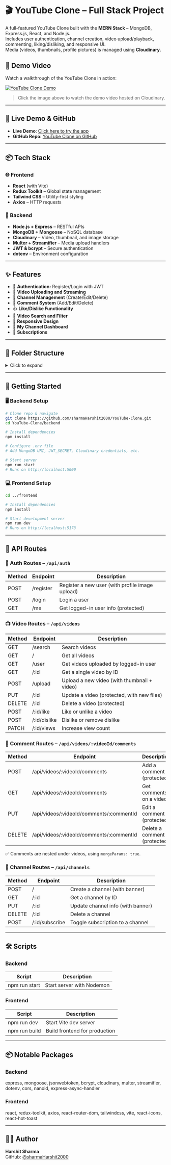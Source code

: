 # 🎬 YouTube Clone – Full Stack Project

A full-featured YouTube Clone built with the **MERN Stack** – MongoDB, Express.js, React, and Node.js.  
Includes user authentication, channel creation, video upload/playback, commenting, liking/disliking, and responsive UI.  
Media (videos, thumbnails, profile pictures) is managed using **Cloudinary**.

## 🎥 Demo Video

Watch a walkthrough of the YouTube Clone in action:

[![YouTube Clone Demo](https://res.cloudinary.com/dqtucqury/image/upload/v1749326813/youtube-clone/thumbnails/gmsst5rirgcwp9kserkr.jpg)](https://res.cloudinary.com/dqtucqury/video/upload/v1749326810/youtube-clone/videos/wv0pvzd2546cyytobbii.mp4)

> Click the image above to watch the demo video hosted on Cloudinary.

---

## 🔗 Live Demo & GitHub

- **Live Demo**: [Click here to try the app](https://mytubefrontend.vercel.app/)
- **GitHub Repo**: [YouTube Clone on GitHub](https://github.com/sharmaHarshit2000/YouTube-Clone)

---

## 📦 Tech Stack

### 🌐 Frontend

- **React** (with Vite)
- **Redux Toolkit** – Global state management
- **Tailwind CSS** – Utility-first styling
- **Axios** – HTTP requests

### 🔧 Backend

- **Node.js + Express** – RESTful APIs
- **MongoDB + Mongoose** – NoSQL database
- **Cloudinary** – Video, thumbnail, and image storage
- **Multer + Streamifier** – Media upload handlers
- **JWT & bcrypt** – Secure authentication
- **dotenv** – Environment configuration

---

## ✨ Features

- 🔐 **Authentication:** Register/Login with JWT
- 🎦 **Video Uploading and Streaming**
- 👤 **Channel Management** (Create/Edit/Delete)
- 💬 **Comment System** (Add/Edit/Delete)
- 👍 **Like/Dislike Functionality**
- 🔎 **Video Search and Filter**
- 📱 **Responsive Design**
- 📂 **My Channel Dashboard**
- 🔁 **Subscriptions**

---

## 📁 Folder Structure

<details>
<summary>Click to expand</summary>

```
yotube-clone/
├── backend/
│   ├── config/
│   │   ├── cloudinary.js
│   │   └── db.js
│   ├── controllers/
│   │   ├── authController.js
│   │   ├── channelController.js
│   │   ├── commentController.js
│   │   └── videoController.js
│   ├── middleware/
│   │   ├── authMiddleware.js
│   │   ├── errorMiddleware.js
│   │   └── multer.js
│   ├── models/
│   │   ├── User.js
│   │   ├── Channel.js
│   │   ├── Video.js
│   │   └── Comment.js
│   ├── routes/
│   │   ├── authRoutes.js
│   │   ├── channelRoutes.js
│   │   ├── commentRoutes.js
│   │   └── videoRoutes.js
│   ├── .env
│   ├── server.js
│   └── package.json
├── frontend/
│   ├── node_modules/
│   ├── public/
│   │   └── react.svg
│   ├── src/
│   │   ├── assets/
│   │   ├── components/
│   │   │   ├── ChannelInfo.jsx
│   │   │   ├── CommentSection.jsx
│   │   │   ├── CommentsToggle.jsx
│   │   │   ├── CreateChannelForm.jsx
│   │   │   ├── DescriptionToggle.jsx
│   │   │   ├── EditChannelModal.jsx
│   │   │   ├── EditVideoForm.jsx
│   │   │   ├── FilterBar.jsx
│   │   │   ├── Header.jsx
│   │   │   ├── Layout.jsx
│   │   │   ├── LikeDislikeButtons.jsx
│   │   │   ├── Loader.jsx
│   │   │   ├── Sidebar.jsx
│   │   │   ├── SuggestedVideos.jsx
│   │   │   ├── VideoCard.jsx
│   │   │   ├── VideoCardWithActions.jsx
│   │   │   └── VideoPlayer.jsx
│   │   ├── features/
│   │   │   ├── auth/
│   │   │   │   ├── authAPI.js
│   │   │   │   └── authSlice.js
│   │   │   ├── channel/
│   │   │   │   ├── channelAPI.js
│   │   │   │   └── channelSlice.js
│   │   │   ├── comments/
│   │   │   │   ├── commentAPI.js
│   │   │   │   └── commentSlice.js
│   │   │   ├── search/
│   │   │   │   ├── searchAPI.js
│   │   │   │   └── searchSlice.js
│   │   │   ├── ui/
│   │   │   │   └── uiSlice.js
│   │   │   └── video/
│   │   │       ├── videoAPI.js
│   │   │       └── videoSlice.js
│   │   ├── hooks/
│   │   ├── pages/
│   │   │   ├── ChannelPage.jsx
│   │   │   ├── CreateChannel.jsx
│   │   │   ├── EditVideoPage.jsx
│   │   │   ├── Home.jsx
│   │   │   ├── Login.jsx
│   │   │   ├── NotFound.jsx
│   │   │   ├── Register.jsx
│   │   │   ├── UploadVideo.jsx
│   │   │   └── VideoWatchPage.jsx
│   │   ├── router/
│   │   │   └── AppRouter.jsx
│   │   ├── utils/
│   │   │   ├── axiosInstance.js
│   │   │   └── formatDuration.js
│   │   ├── App.jsx
│   │   ├── index.css
│   │   ├── main.jsx
│   │   └── store.js
│   ├── .gitignore
│   ├── eslint.config.js
│   └── index.html
```

</details>

---

## 🚀 Getting Started

### 🖥️ Backend Setup

```bash
# Clone repo & navigate
git clone https://github.com/sharmaHarshit2000/YouTube-Clone.git
cd YouTube-Clone/backend

# Install dependencies
npm install

# Configure .env file
# Add MongoDB URI, JWT_SECRET, Cloudinary credentials, etc.

# Start server
npm run start
# Runs on http://localhost:5000
```

### 💻 Frontend Setup

```bash
cd ../frontend

# Install dependencies
npm install

# Start development server
npm run dev
# Runs on http://localhost:5173
```

---

## 🔌 API Routes

### 🔐 Auth Routes – `/api/auth`

| Method | Endpoint  | Description                                     |
| ------ | --------- | ----------------------------------------------- |
| POST   | /register | Register a new user (with profile image upload) |
| POST   | /login    | Login a user                                    |
| GET    | /me       | Get logged-in user info (protected)             |

### 📺 Video Routes – `/api/videos`

| Method | Endpoint     | Description                                 |
| ------ | ------------ | ------------------------------------------- |
| GET    | /search      | Search videos                               |
| GET    | /            | Get all videos                              |
| GET    | /user        | Get videos uploaded by logged-in user       |
| GET    | /:id         | Get a single video by ID                    |
| POST   | /upload      | Upload a new video (with thumbnail + video) |
| PUT    | /:id         | Update a video (protected, with new files)  |
| DELETE | /:id         | Delete a video (protected)                  |
| POST   | /:id/like    | Like or unlike a video                      |
| POST   | /:id/dislike | Dislike or remove dislike                   |
| PATCH  | /:id/views   | Increase view count                         |

### 💬 Comment Routes – `/api/videos/:videoId/comments`

| Method | Endpoint                                 | Description                  |
| ------ | ---------------------------------------- | ---------------------------- |
| POST   | /api/videos/:videoId/comments            | Add a comment (protected)    |
| GET    | /api/videos/:videoId/comments            | Get comments on a video      |
| PUT    | /api/videos/:videoId/comments/:commentId | Edit a comment (protected)   |
| DELETE | /api/videos/:videoId/comments/:commentId | Delete a comment (protected) |

✅ Comments are nested under videos, using `mergeParams: true`.

### 📡 Channel Routes – `/api/channels`

| Method | Endpoint       | Description                       |
| ------ | -------------- | --------------------------------- |
| POST   | /              | Create a channel (with banner)    |
| GET    | /:id           | Get a channel by ID               |
| PUT    | /:id           | Update channel info (with banner) |
| DELETE | /:id           | Delete a channel                  |
| POST   | /:id/subscribe | Toggle subscription to a channel  |

---

## 🛠 Scripts

### Backend

| Script        | Description               |
| ------------- | ------------------------- |
| npm run start | Start server with Nodemon |

### Frontend

| Script        | Description                   |
| ------------- | ----------------------------- |
| npm run dev   | Start Vite dev server         |
| npm run build | Build frontend for production |

---

## 📦 Notable Packages

### Backend

express, mongoose, jsonwebtoken, bcrypt, cloudinary, multer, streamifier, dotenv, cors, nanoid, express-async-handler

### Frontend

react, redux-toolkit, axios, react-router-dom, tailwindcss, vite, react-icons, react-hot-toast

---

## 🙋‍♂️ Author

**Harshit Sharma**  
GitHub: [@sharmaHarshit2000](https://github.com/sharmaHarshit2000)
